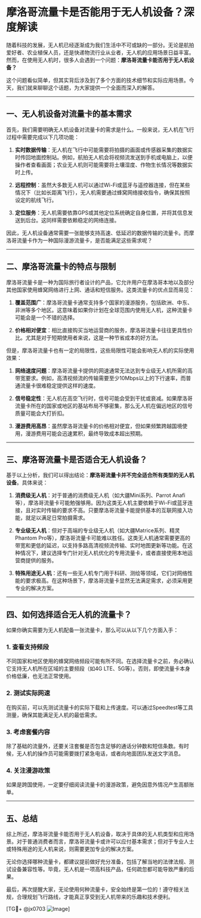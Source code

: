 # 摩洛哥流量卡是否能用于无人机设备？深度解读

随着科技的发展，无人机已经逐渐成为我们生活中不可或缺的一部分。无论是航拍爱好者、农业植保人员，还是快递物流行业从业者，无人机的应用场景日益丰富。然而，在使用无人机时，很多人会遇到一个问题：**摩洛哥流量卡能否用于无人机设备？**

这个问题看似简单，但其实背后涉及到了多个方面的技术细节和实际应用场景。今天，我们就来聊聊这个话题，为大家提供一个全面而深入的解答。

---

## 一、无人机设备对流量卡的基本需求

首先，我们需要明确无人机设备对流量卡的需求是什么。一般来说，无人机在飞行过程中需要完成以下几项功能：

1. **实时数据传输**：无人机在飞行中可能需要将拍摄的画面或传感器采集的数据实时传回地面控制站。例如，航拍无人机会将视频流发送到手机或电脑上，以便操作者查看画面；农业无人机则可能需要将土壤湿度、作物生长情况等数据实时上传。

2. **远程控制**：虽然大多数无人机可以通过Wi-Fi或蓝牙与遥控器连接，但在某些情况下（比如长距离飞行），无人机需要通过蜂窝网络接收指令，确保其按照设定的航线飞行。

3. **定位服务**：无人机需要依靠GPS或其他定位系统确定自身位置，并将其信息发送到后台。这同样需要依赖稳定的网络连接。

因此，无人机设备通常需要一张能够支持高速、低延迟的数据传输的流量卡。而摩洛哥流量卡作为一种国际漫游流量卡，是否能满足这些需求呢？

---

## 二、摩洛哥流量卡的特点与限制

摩洛哥流量卡是一种为国际旅行者设计的产品，它允许用户在摩洛哥本地以及部分其他国家使用蜂窝网络进行上网、通话和短信服务。这类流量卡的优点显而易见：

1. **覆盖范围广**：摩洛哥流量卡通常支持多个国家的漫游服务，包括欧洲、中东、非洲等多个地区。这意味着如果你计划在全球范围内使用无人机，这种流量卡可能会是一个不错的选择。

2. **价格相对便宜**：相比直接购买当地运营商的服务，摩洛哥流量卡往往更具性价比。尤其是对于短期使用者来说，这是一种节省成本的好方法。

但是，摩洛哥流量卡也有一定的局限性，这些局限性可能会影响无人机的实际使用效果：

1. **网络速度问题**：摩洛哥流量卡提供的网速通常无法达到专业级无人机所需的高带宽要求。例如，高清视频流的传输需要至少10Mbps以上的下行速率，而普通流量卡很难稳定提供这样的速度。

2. **信号稳定性**：无人机在高空飞行时，信号可能会受到干扰或衰减。如果摩洛哥流量卡所在的国家或地区的基站布局不够密集，那么无人机在偏远地区的信号质量可能会大打折扣。

3. **漫游费用高昂**：虽然摩洛哥流量卡的价格相对便宜，但如果频繁跨越国境使用，漫游费用可能会迅速累积，最终导致成本超出预期。

---

## 三、摩洛哥流量卡是否适合无人机设备？

基于以上分析，我们可以得出结论：**摩洛哥流量卡并不完全适合所有类型的无人机设备**。具体来说：

1. **消费级无人机**：对于普通的消费级无人机（如大疆Mini系列、Parrot Anafi等），摩洛哥流量卡可能勉强够用。因为这类无人机主要依赖于Wi-Fi或蓝牙连接，且对实时传输的要求不高。只要摩洛哥流量卡能提供基本的互联网接入功能，就足以满足日常拍摄需求。

2. **专业级无人机**：但对于高端的专业级无人机（如大疆Matrice系列、精灵Phantom Pro等），摩洛哥流量卡可能难以胜任。这类无人机通常需要更高的带宽和更低的延迟，以支持多路高清视频流传输、实时地图更新等功能。在这种情况下，建议选择专门针对无人机优化的专用流量卡，或者直接使用本地运营商提供的服务。

3. **特殊用途无人机**：还有一些无人机专门用于科研、测绘等领域，它们对网络性能的要求极高。在这种场景下，摩洛哥流量卡显然无法满足需求，必须采用更专业的解决方案。

---

## 四、如何选择适合无人机的流量卡？

如果你确实需要为无人机配备一张流量卡，那么可以从以下几个方面入手：

### 1. 查看支持频段
不同国家和地区使用的蜂窝网络频段可能有所不同。在选择流量卡之前，务必确认它支持无人机所在区域的主要频段（如4G LTE、5G等）。否则，即使流量卡本身价格低廉，也无法正常使用。

### 2. 测试实际网速
在购买前，可以先测试流量卡的实际下载和上传速度。可以通过Speedtest等工具测量，确保其能满足无人机的最低需求。

### 3. 考虑套餐内容
除了基础的流量外，还要关注套餐是否包含足够的通话分钟数和短信条数。有时候，无人机的操作员可能需要拨打紧急电话，或者向地面团队发送文字消息。

### 4. 关注漫游政策
如果是跨国使用，一定要仔细阅读流量卡的漫游政策，避免因意外情况产生高额账单。

---

## 五、总结

综上所述，摩洛哥流量卡能否用于无人机设备，取决于具体的无人机类型和应用场景。对于普通消费者而言，摩洛哥流量卡或许可以应付基本需求；但对于专业人士或特殊用途的无人机来说，则需要更加专业的解决方案。

无论你选择哪种流量卡，都建议提前做好充分准备，包括了解当地的法律法规、测试设备兼容性等。毕竟，无人机是一项高科技产品，任何疏忽都可能导致严重的后果。

最后，再次提醒大家，无论使用何种流量卡，安全始终是第一位的！遵守相关法规，合理规划飞行路线，才能真正享受到无人机带来的乐趣和技术便利。

[TG💪+ @jx0703 ![Image](https://github.com/user-attachments/assets/dbca1d08-cadb-493c-b0ec-ad6f7a83f270)]